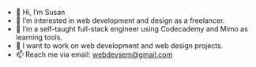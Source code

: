 - 👋 Hi, I’m Susan 
- 👀 I’m interested in web development and design as a freelancer.   
- 🌱 I’m a self-taught full-stack engineer using Codecademy and Mimo as learning tools. 
- 💞️ I want to work on web development and web design projects.  
- 📫 Reach me via email: webdevsem@gmail.com 


